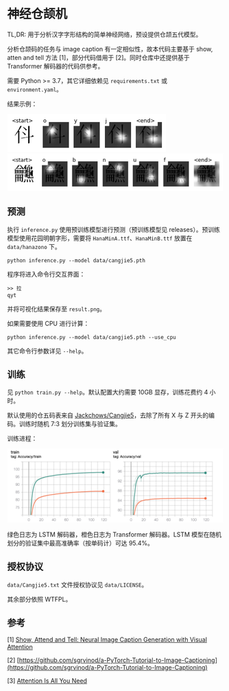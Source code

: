 # 神经仓颉机

TL,DR: 用于分析汉字字形结构的简单神经网络，预设提供仓颉五代模型。

分析仓颉码的任务与 image caption 有一定相似性，故本代码主要基于 show, atten and tell 方法 [1]，部分代码借用于 [2]。同时仓库中还提供基于 Transformer 解码器的代码供参考。

需要 Python >= 3.7，其它详细依赖见 `requirements.txt` 或 `environment.yaml`。

结果示例：

![](img/example1.png)
![](img/example2.png)

## 预测

执行 `inference.py` 使用预训练模型进行预测（预训练模型见 releases）。预训练模型使用花园明朝字形，需要将 `HanaMinA.ttf`、`HanaMinB.ttf` 放置在 `data/hanazono` 下。

```shell
python inference.py --model data/cangjie5.pth
```

程序将进入命令行交互界面：

```plain
>> 拉
qyt
```

并将可视化结果保存至 `result.png`。

如果需要使用 CPU 进行计算：

```shell
python inference.py --model data/cangjie5.pth --use_cpu
```

其它命令行参数详见 `--help`。


## 训练

见 `python train.py --help`。默认配置大约需要 10GB 显存，训练花费约 4 小时。

默认使用的仓五码表来自 [Jackchows/Cangjie5](https://github.com/Jackchows/Cangjie5)，去除了所有 X 与 Z 开头的编码。训练时随机 7:3 划分训练集与验证集。

训练进程：

![](img/trainplot.png)

绿色日志为 LSTM 解码器，橙色日志为 Transformer 解码器。LSTM 模型在随机划分的验证集中最高准确率（按单码计）可达 95.4%。

## 授权协议

`data/Cangjie5.txt` 文件授权协议见 `data/LICENSE`。

其余部分依照 WTFPL。

## 参考

[1] [Show, Attend and Tell: Neural Image Caption Generation with Visual Attention](https://arxiv.org/abs/1502.03044)

[2] [https://github.com/sgrvinod/a-PyTorch-Tutorial-to-Image-Captioning](https://github.com/sgrvinod/a-PyTorch-Tutorial-to-Image-Captioning)

[3] [Attention Is All You Need](https://arxiv.org/abs/1706.03762)